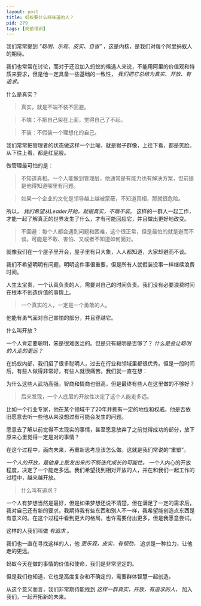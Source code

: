 ```yaml
---
layout: post
title: 蚂蚁要什么样味道的人？
pid: 279
tags: [岗前培训]
---
```


我们常常提到 *“聪明、乐观、皮实、自省”* ，这是内核，是我们对每个阿里蚂蚁人的期待。

我们也常常在讨论，而对于还没加入蚂蚁的候选人来说，不能用阿里的价值观和特质来要求，但是他一定具备一些基础的一致性， *我们把它总结为真实、开放、有追求。*

什么是真实？

> 真实，就是不端不装不回避。

> 不端：不把自己架在上面，觉得自己了不起。

> 不装：不假装一个理想化的自己。

我们常常把管理者的状态做这样一个比喻，就是猴子群像，上往下看，都是笑脸。从下往上看，都是红屁股。

做管理最可怕的是：

> 不知道真相。一个人能做到管理层，他通常是有能力也有解决方案，但前提是他得知道哪里有问题。

> 如果一个企业的文化是领导越上越被蒙蔽，不知道真相，那就很危险。

所以， *我们希望从Leader开始，就很真实，不端不装。* 这样的一群人一起工作，才能一起了解真正的世界发生了什么，才有可能回应它，并且做出更好地改变。

> 不回避：每个人都会遇到问题和困难，这个很正常，但是最怕的就是避而不谈。可能是不敢、害怕、又或者不知道如何面对。

就像我们在一个屋子里开会，屋子里有只大象，人人都知道，大家却避而不谈。

我们不希望明明有问题，明明这件事很重要，但是所有人就假装没事一样继续浪费时间。

人生太宝贵，一个认真负责的人，需要对自己的时间负责。我们没有必要浪费时间在根本不创造价值的事情上。

> 一个真实的人，一定是一个勇敢的人。

他能有勇气面对自己害怕的部分，并且穿越它。

什么叫开放？

一个人肯定要聪明，笨是很难医治的。但是只有聪明是否够了？ *什么是会让聪明的人走的更远？*

在蚂蚁内部，我们招了很多聪明人，过去在行业和领域里都很优秀。但是一段时间后，有些人做得非常好，有些人就很痛苦。我们就一直在想：

为什么这些人武功高强，智商和情商也很高，但是最终有些人在这里做的不够好？

> 后来发现，一个人底层的开放性决定了这个人能走多远。

比如一个行业专家，他在某个领域干了20年并拥有一定的地位和权威。他是否依旧愿意去听一些他从来没想过有可能会发生的问题。

愿意去了解以前觉得不太现实的事情，甚至愿意放弃了之前觉得成功的部分，放下原来心里觉得一定是对的事情？

在这个过程中，面向未来，再重新思考应该怎么做。这就是我们常说的“重塑”。

*一个人的开放，是他身上散发出来的不断迭代成长的可能性。* 一个人内心的开放程度，决定了一个能走多远。我们希望找到相对开放的人，并在和我们一起工作的过程中，越来越开放。

> 什么叫有追求？

一个人有梦想当然是最好，但是如果梦想还说不清楚，但在满足了一定的需求后，我对自己还有新的要求，我期待我有些东西和别人不一样，我希望能创造点东西是有意义的。在这个过程中看到更大的格局，也许需要付出更多，但是我愿意尝试。

这样的人我们叫做 *有追求* 。

我们也一直在寻找这样的人，他 *更乐观，皮实，有韧劲，* 追求是一种拉力，让他走的更远。

蚂蚁今天在做的事情的价值和使命，我们是非常坚定的。

但是我们也知道，它也是高度复杂和不确定的，需要群体智慧一起创造。

从这个意义而言，我们非常期待能找到 *这样一群真实，开放，有追求的人，* 加入我们，一起开拓新的未来。
